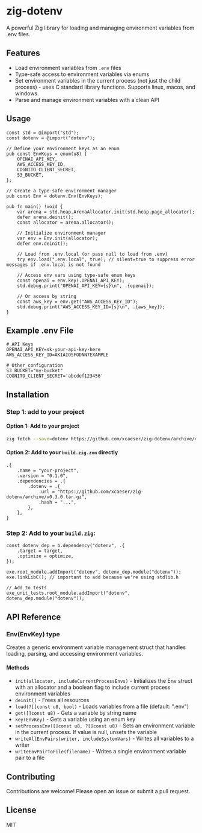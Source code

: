# zig-dotenv

A powerful Zig library for loading and managing environment variables from .env files.

## Features

- Load environment variables from `.env` files
- Type-safe access to environment variables via enums
- Set environment variables in the current process (not just the child process) - uses C standard library functions. Supports linux, macos, and windows.
- Parse and manage environment variables with a clean API

## Usage

```zig
const std = @import("std");
const dotenv = @import("dotenv");

// Define your environment keys as an enum
pub const EnvKeys = enum(u8) {
    OPENAI_API_KEY,
    AWS_ACCESS_KEY_ID,
    COGNITO_CLIENT_SECRET,
    S3_BUCKET,
};

// Create a type-safe environment manager
pub const Env = dotenv.Env(EnvKeys);

pub fn main() !void {
    var arena = std.heap.ArenaAllocator.init(std.heap.page_allocator);
    defer arena.deinit();
    const allocator = arena.allocator();

    // Initialize environment manager
    var env = Env.init(allocator);
    defer env.deinit();

    // Load from .env.local (or pass null to load from .env)
    try env.load(".env.local", true); // silent=true to suppress error messages if .env.local is not found

    // Access env vars using type-safe enum keys
    const openai = env.key(.OPENAI_API_KEY);
    std.debug.print("OPENAI_API_KEY={s}\n", .{openai});

    // Or access by string
    const aws_key = env.get("AWS_ACCESS_KEY_ID");
    std.debug.print("AWS_ACCESS_KEY_ID={s}\n", .{aws_key});
}
```

## Example .env File

```
# API Keys
OPENAI_API_KEY=sk-your-api-key-here
AWS_ACCESS_KEY_ID=AKIAIOSFODNN7EXAMPLE

# Other configuration
S3_BUCKET="my-bucket"
COGNITO_CLIENT_SECRET='abcdef123456'
```

## Installation

### Step 1: add to your project

#### Option 1: Add to your project

```bash
zig fetch --save=dotenv https://github.com/xcaeser/zig-dotenv/archive/v0.3.0.tar.gz
```

#### Option 2: Add to your `build.zig.zon` directly

```zig
.{
    .name = "your-project",
    .version = "0.1.0",
    .dependencies = .{
        .dotenv = .{
            .url = "https://github.com/xcaeser/zig-dotenv/archive/v0.3.0.tar.gz",
            .hash = "...",
        },
    },
}
```

### Step 2: Add to your `build.zig`:

```zig
const dotenv_dep = b.dependency("dotenv", .{
    .target = target,
    .optimize = optimize,
});

exe.root_module.addImport("dotenv", dotenv_dep.module("dotenv"));
exe.linkLibC(); // important to add because we're using stdlib.h

// Add to tests
exe_unit_tests.root_module.addImport("dotenv", dotenv_dep.module("dotenv"));
```

## API Reference

### Env(EnvKey) type

Creates a generic environment variable management struct that handles loading, parsing, and accessing environment variables.

#### Methods

- `init(allocator, includeCurrentProcessEnvs)` - Initializes the Env struct with an allocator and a boolean flag to include current process environment variables
- `deinit()` - Frees all resources
- `load(?[]const u8, bool)` - Loads variables from a file (default: ".env")
- `get([]const u8)` - Gets a variable by string name
- `key(EnvKey)` - Gets a variable using an enum key
- `setProcessEnv([]const u8, ?[]const u8)` - Sets an environment variable in the current process. If value is null, unsets the variable
- `writeAllEnvPairs(writer, includeSystemVars)` - Writes all variables to a writer
- `writeEnvPairToFile(filename)` - Writes a single environment variable pair to a file

## Contributing

Contributions are welcome! Please open an issue or submit a pull request.

## License

MIT
